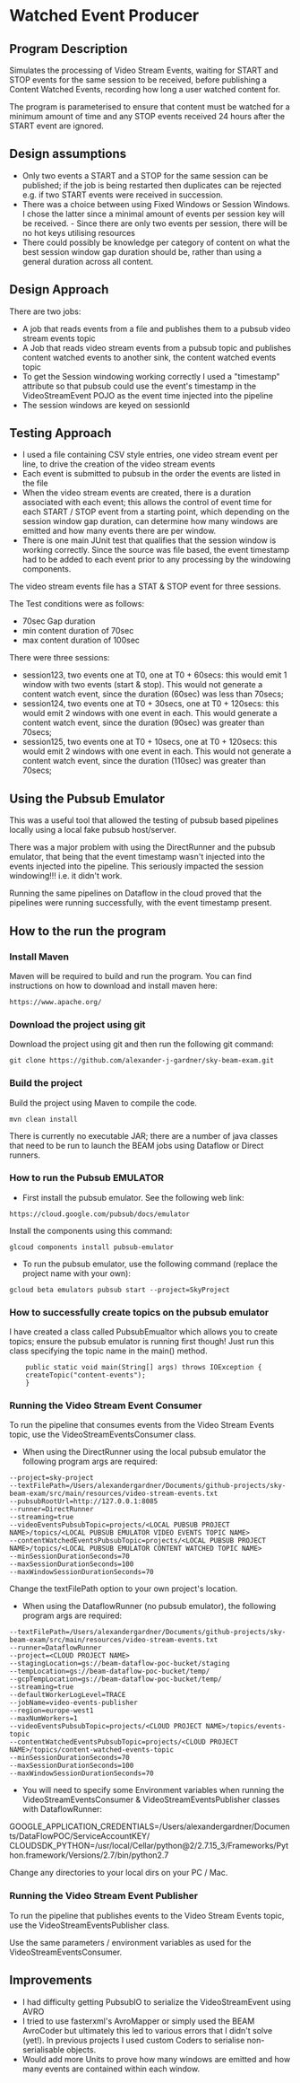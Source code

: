 # Watched Event Producer 

## Program Description

Simulates the processing of Video Stream Events, waiting for START and STOP events for the same session to be received, before publishing a Content Watched Events, recording how long a user watched content for.

The program is parameterised to ensure that content must be watched for a minimum amount of time and any STOP events received 24 hours after the START event are ignored.


## Design assumptions

- Only two events a START and a STOP for the same session can be published; if the job is being restarted then duplicates can be rejected e.g. if two START events were received in succession.
- There was a choice between using Fixed Windows or Session Windows. I chose the latter since a minimal amount of events per session key will be received. - Since there are only two events per session, there will be no hot keys utilising resources
- There could possibly be knowledge per category of content on what the best session window gap duration should be, rather than using a general duration across all content.


## Design Approach

There are two jobs:

- A job that reads events from a file and publishes them to a pubsub video stream events topic
- A Job that reads video stream events from a pubsub topic and publishes content watched events to another sink, the content watched events topic
- To get the Session windowing working correctly I used a "timestamp" attribute so that pubsub could use the event's timestamp in the VideoStreamEvent POJO as the event time injected into the pipeline
- The session windows are keyed on sessionId


## Testing Approach

- I used a file containing CSV style entries, one video stream event per line, to drive the creation of the video stream events
- Each event is submitted to pubsub in the order the events are listed in the file
- When the video stream events are created, there is a duration associated with each event; this allows the control of event time for each START / STOP event from a starting point, which depending on the session window gap duration, can determine how many windows are emitted and how many events there are per window. 
- There is one main JUnit test that qualifies that the session window is working correctly. Since the source was file based, the event timestamp had to be added to each event prior to any processing by the windowing components.

The video stream events file has a STAT & STOP event for three sessions.

The Test conditions were as follows:

- 70sec Gap duration
- min content duration of 70sec
- max content duration of 100sec

There were three sessions:

- session123, two events one at T0, one at T0 + 60secs: this would emit 1 window with two events (start & stop). This would not generate a content watch event, since the duration (60sec) was less than 70secs;
- session124, two events one at T0 + 30secs, one at T0 + 120secs: this would emit 2 windows with one event in each. This would generate a content watch event, since the duration (90sec) was greater than 70secs;
- session125, two events one at T0 + 10secs, one at T0 + 120secs: this would emit 2 windows with one event in each. This would not generate a content watch event, since the duration (110sec) was greater than 70secs;



## Using the Pubsub Emulator

This was a useful tool that allowed the testing of pubsub based pipelines locally using a local fake pubsub host/server.

There was a major problem with using the DirectRunner and the pubsub emulator, that being that the event timestamp wasn't injected into the events injected into the pipeline. This seriously impacted the session windowing!!! i.e. it didn't work.

Running the same pipelines on Dataflow in the cloud proved that the pipelines were running successfully, with the event timestamp present.



## How to the run the program

### Install Maven

Maven will be required to build and run the program. You can find instructions on how to download and install maven here: 

```
https://www.apache.org/
```


### Download the project using git

Download the project using git and then run the following git command:
```
git clone https://github.com/alexander-j-gardner/sky-beam-exam.git
```


### Build the project

Build the project using Maven to compile the code.

```
mvn clean install
```

There is currently no executable JAR; there are a number of java classes that need to be run to launch the BEAM jobs using Dataflow or Direct runners.


### How to run the Pubsub EMULATOR

- First install the pubsub emulator. See the following web link:

```
https://cloud.google.com/pubsub/docs/emulator
```

Install the components using this command:

```
glcoud components install pubsub-emulator
```

- To run the pubsub emulator, use the following command (replace the project name with your own):

```
gcloud beta emulators pubsub start --project=SkyProject
```

### How to successfully create topics on the pubsub emulator

I have created a class called PubsubEmualtor which allows you to create topics; ensure the pubsub emulator is running first though! Just run this class specifying the topic name in the main() method.

```
    public static void main(String[] args) throws IOException {        
	createTopic("content-events");
    }
```

### Running the Video Stream Event Consumer

To run the pipeline that consumes events from the Video Stream Events topic, use the VideoStreamEventsConsumer class.

- When using the DirectRunner using the local pubsub emulator the following program args are required:

```
--project=sky-project 
--textFilePath=/Users/alexandergardner/Documents/github-projects/sky-beam-exam/src/main/resources/video-stream-events.txt 
--pubsubRootUrl=http://127.0.0.1:8085 
--runner=DirectRunner 
--streaming=true
--videoEventsPubsubTopic=projects/<LOCAL PUBSUB PROJECT NAME>/topics/<LOCAL PUBSUB EMULATOR VIDEO EVENTS TOPIC NAME>
--contentWatchedEventsPubsubTopic=projects/<LOCAL PUBSUB PROJECT NAME>/topics/<LOCAL PUBSUB EMULATOR CONTENT WATCHED TOPIC NAME>
--minSessionDurationSeconds=70 
--maxSessionDurationSeconds=100 
--maxWindowSessionDurationSeconds=70
```

Change the textFilePath option to your own project's location.

- When using the DataflowRunner (no pubsub emulator), the following program args are required: 

```
--textFilePath=/Users/alexandergardner/Documents/github-projects/sky-beam-exam/src/main/resources/video-stream-events.txt 
--runner=DataflowRunner 
--project=<CLOUD PROJECT NAME>
--stagingLocation=gs://beam-dataflow-poc-bucket/staging 
--tempLocation=gs://beam-dataflow-poc-bucket/temp/ 
--gcpTempLocation=gs://beam-dataflow-poc-bucket/temp/ 
--streaming=true 
--defaultWorkerLogLevel=TRACE 
--jobName=video-events-publisher 
--region=europe-west1 
--maxNumWorkers=1 
--videoEventsPubsubTopic=projects/<CLOUD PROJECT NAME>/topics/events-topic 
--contentWatchedEventsPubsubTopic=projects/<CLOUD PROJECT NAME>/topics/content-watched-events-topic 
--minSessionDurationSeconds=70 
--maxSessionDurationSeconds=100 
--maxWindowSessionDurationSeconds=70
```

- You will need to specify some Environment variables when running the VideoStreamEventsConsumer & VideoStreamEventsPublisher classes with DataflowRunner:

GOOGLE_APPLICATION_CREDENTIALS=/Users/alexandergardner/Documents/DataFlowPOC/ServiceAccountKEY/<KEY>
CLOUDSDK_PYTHON=/usr/local/Cellar/python@2/2.7.15_3/Frameworks/Python.framework/Versions/2.7/bin/python2.7

Change any directories to your local dirs on your PC / Mac.


### Running the Video Stream Event Publisher

To run the pipeline that publishes events to the Video Stream Events topic, use the VideoStreamEventsPublisher class.

Use the same parameters / environment variables as used for the VideoStreamEventsConsumer.



## Improvements

- I had difficulty getting PubsubIO to serialize the VideoStreamEvent using AVRO
- I tried to use fasterxml's AvroMapper or simply used the BEAM AvroCoder but ultimately this led to various errors that I didn't solve (yet!). In previous projects I used custom Coders to serialise non-serialisable objects. 
- Would add more Units to prove how many windows are emitted and how many events are contained within each window.
